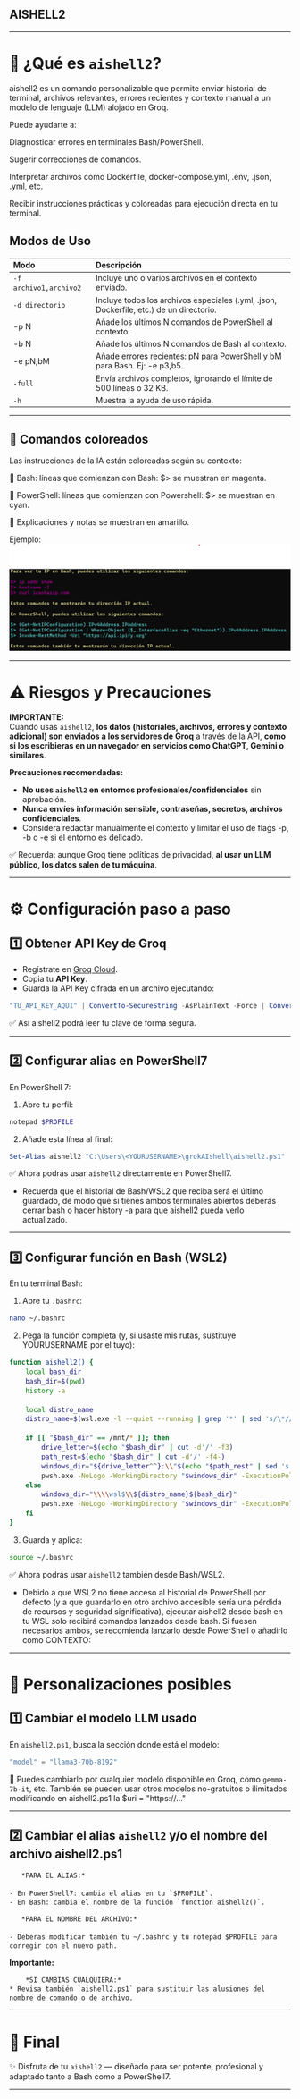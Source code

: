 ## AISHELL2

---

# 🚀 ¿Qué es `aishell2`?

aishell2 es un comando personalizable que permite enviar historial de terminal, archivos relevantes, errores recientes y contexto manual a un modelo de lenguaje (LLM) alojado en Groq.

Puede ayudarte a:

Diagnosticar errores en terminales Bash/PowerShell.

Sugerir correcciones de comandos.

Interpretar archivos como Dockerfile, docker-compose.yml, .env, .json, .yml, etc.

Recibir instrucciones prácticas y coloreadas para ejecución directa en tu terminal.



## Modos de Uso

| Modo | Descripción |
|:--|:--|
| `-f archivo1,archivo2` | Incluye uno o varios archivos en el contexto enviado. |
| `-d directorio` | Incluye todos los archivos especiales (.yml, .json, Dockerfile, etc.) de un directorio. |
| -p N	| Añade los últimos N comandos de PowerShell al contexto. |
| -b N	| Añade los últimos N comandos de Bash al contexto. |
| -e pN,bM	| Añade errores recientes: pN para PowerShell y bM para Bash. Ej: -e p3,b5. |
| `-full` | Envía archivos completos, ignorando el límite de 500 líneas o 32 KB. |
| `-h` | Muestra la ayuda de uso rápida. |

---

## 🎨 Comandos coloreados

Las instrucciones de la IA están coloreadas según su contexto:

💜 Bash: líneas que comienzan con Bash: $> se muestran en magenta.

💙 PowerShell: líneas que comienzan con Powershell: $> se muestran en cyan.

💛 Explicaciones y notas se muestran en amarillo.

Ejemplo:
![Salida de ejemplo con colores](EjemploAISHELL2.png)

---

# ⚠️ Riesgos y Precauciones

**IMPORTANTE:**  
Cuando usas `aishell2`, **los datos (historiales, archivos, errores y contexto adicional) son enviados a los servidores de Groq** a través de la API, **como si los escribieras en un navegador en servicios como ChatGPT, Gemini o similares**.

**Precauciones recomendadas:**

- **No uses `aishell2` en entornos profesionales/confidenciales** sin aprobación.
- **Nunca envíes información sensible, contraseñas, secretos, archivos confidenciales**.
 - Considera redactar manualmente el contexto y limitar el uso de flags -p, -b o -e si el entorno es delicado.

✅ Recuerda: aunque Groq tiene políticas de privacidad, **al usar un LLM público, los datos salen de tu máquina**.

---

# ⚙️ Configuración paso a paso

## 1️⃣ Obtener API Key de Groq

- Regístrate en [Groq Cloud](https://console.groq.com/).
- Copia tu **API Key**.
- Guarda la API Key cifrada en un archivo ejecutando:

```powershell
"TU_API_KEY_AQUI" | ConvertTo-SecureString -AsPlainText -Force | ConvertFrom-SecureString | Set-Content -Path "$env:USERPROFILE\.groq_api_key"
```

✅ Así aishell2 podrá leer tu clave de forma segura.

---

## 2️⃣ Configurar alias en PowerShell7

En PowerShell 7:

1. Abre tu perfil:

```powershell
notepad $PROFILE
```

2. Añade esta línea al final:

```powershell
Set-Alias aishell2 "C:\Users\<YOURUSERNAME>\grokAIshell\aishell2.ps1"
```

✅ Ahora podrás usar `aishell2` directamente en PowerShell7.

* Recuerda que el historial de Bash/WSL2 que reciba será el último guardado, de modo que si tienes ambos terminales abiertos deberás cerrar bash o hacer history -a para que aishell2 pueda verlo actualizado.

---

## 3️⃣ Configurar función en Bash (WSL2)

En tu terminal Bash:

1. Abre tu `.bashrc`:

```bash
nano ~/.bashrc
```

2. Pega la función completa (y, si usaste mis rutas, sustituye YOURUSERNAME por el tuyo):

```bash
function aishell2() {
    local bash_dir
    bash_dir=$(pwd)
    history -a

    local distro_name
    distro_name=$(wsl.exe -l --quiet --running | grep '*' | sed 's/\*//g' | awk '{$1=$1};1')

    if [[ "$bash_dir" == /mnt/* ]]; then
        drive_letter=$(echo "$bash_dir" | cut -d'/' -f3)
        path_rest=$(echo "$bash_dir" | cut -d'/' -f4-)
        windows_dir="${drive_letter^^}:\\"$(echo "$path_rest" | sed 's|/|\\|g')
        pwsh.exe -NoLogo -WorkingDirectory "$windows_dir" -ExecutionPolicy Bypass -File C:\\Users\\<YOURUSERNAME>\\grokAIshell\\aishell2.ps1 "$@"
    else
        windows_dir="\\\\wsl$\\${distro_name}${bash_dir}"
        pwsh.exe -NoLogo -WorkingDirectory "$windows_dir" -ExecutionPolicy Bypass -File C:\\Users\\<YOURUSERNAME>\\grokAIshell\\aishell2.ps1 "$@"
    fi
}
```

3. Guarda y aplica:

```bash
source ~/.bashrc
```

✅ Ahora podrás usar `aishell2` también desde Bash/WSL2.

* Debido a que WSL2 no tiene acceso al historial de PowerShell por defecto (y a que guardarlo en otro archivo accesible sería una pérdida de recursos y seguridad significativa), ejecutar aishell2 desde bash en tu WSL solo recibirá comandos lanzados desde bash. Si fuesen necesarios ambos, se recomienda lanzarlo desde PowerShell o añadirlo como CONTEXTO:

---

# 🔧 Personalizaciones posibles

## 1️⃣ Cambiar el modelo LLM usado

En `aishell2.ps1`, busca la sección donde está el modelo:

```powershell
"model" = "llama3-70b-8192"
```

🔸 Puedes cambiarlo por cualquier modelo disponible en Groq, como `gemma-7b-it`, etc. 
También se pueden usar otros modelos no-gratuitos o ilimitados modificando en aishell2.ps1 la $uri = "https://..."

---

## 2️⃣ Cambiar el alias `aishell2` y/o el nombre del archivo aishell2.ps1
```
   *PARA EL ALIAS:*
  
- En PowerShell7: cambia el alias en tu `$PROFILE`.
- En Bash: cambia el nombre de la función `function aishell2()`.
```
```
   *PARA EL NOMBRE DEL ARCHIVO:*
   
- Deberas modificar también tu ~/.bashrc y tu notepad $PROFILE para corregir con el nuevo path.
```
  
**Importante:**
```
    *SI CAMBIAS CUALQUIERA:*
* Revisa también `aishell2.ps1` para sustituir las alusiones del nombre de comando o de archivo.

```
---

# 🏁 Final

✨ Disfruta de tu `aishell2` — diseñado para ser potente, profesional y adaptado tanto a Bash como a PowerShell7.

---
